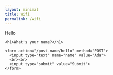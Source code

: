 ```yaml
---
layout: minimal
title: Wifi
permalink: /wifi
---
```

Hello
<html>

<body>

    <h1>What's your name?</h1>

    <form action="/post-name/hello" method="POST">
      <input type="text" name="name" value="Ada">
      <br><br>
      <input type="submit" value="Submit">
    </form>
</body>

</html>